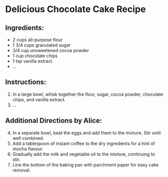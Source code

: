 # Delicious Chocolate Cake Recipe

## Ingredients:
- 2 cups all-purpose flour
- 1 3/4 cups granulated sugar
- 3/4 cup unsweetened cocoa powder
- 1 cup chocolate chips
- 1 tsp vanilla extract
- ...

## Instructions:
2. In a large bowl, whisk together the flour, sugar, cocoa powder, chocolate chips, and vanilla extract.
3. ...

## Additional Directions by Alice:
4. In a separate bowl, beat the eggs and add them to the mixture. Stir until well combined.
5. Add a tablespoon of instant coffee to the dry ingredients for a hint of mocha flavour.
6. Gradually add the milk and vegetable oil to the mixture, continuing to stir.
7. Line the bottom of the baking pan with parchment paper for easy cake removal.
